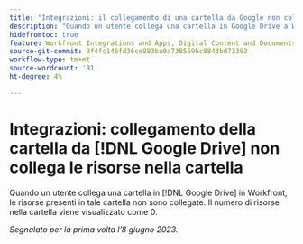 ```yaml
---
title: "Integrazioni: il collegamento di una cartella da Google non collega le risorse nella cartella"
description: "Quando un utente collega una cartella in Google Drive a Workfront, le risorse in tale cartella non sono collegate. Il numero di risorse nella cartella viene visualizzato come 0."
hidefromtoc: true
feature: Workfront Integrations and Apps, Digital Content and Documents
source-git-commit: 0f4fc146fd36ce883ba9a738559bc8843bd73393
workflow-type: tm+mt
source-wordcount: '81'
ht-degree: 4%

---
```



# Integrazioni: collegamento della cartella da [!DNL Google Drive] non collega le risorse nella cartella

Quando un utente collega una cartella in [!DNL Google Drive] in Workfront, le risorse presenti in tale cartella non sono collegate. Il numero di risorse nella cartella viene visualizzato come 0.

_Segnalato per la prima volta l’8 giugno 2023._
